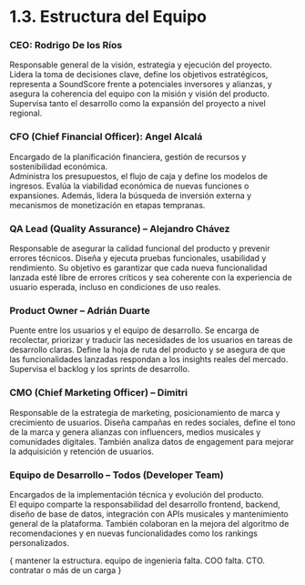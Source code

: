 # 1.3. Estructura del Equipo

### CEO: Rodrigo De los Ríos  
Responsable general de la visión, estrategia y ejecución del proyecto.  
Lidera la toma de decisiones clave, define los objetivos estratégicos, representa a SoundScore frente a potenciales inversores y alianzas, y asegura la coherencia del equipo con la misión y visión del producto. Supervisa tanto el desarrollo como la expansión del proyecto a nivel regional.

### CFO (Chief Financial Officer): Angel Alcalá
Encargado de la planificación financiera, gestión de recursos y sostenibilidad económica.  
Administra los presupuestos, el flujo de caja y define los modelos de ingresos. Evalúa la viabilidad económica de nuevas funciones o expansiones. Además, lidera la búsqueda de inversión externa y mecanismos de monetización en etapas tempranas.

### QA Lead (Quality Assurance) – Alejandro Chávez
Responsable de asegurar la calidad funcional del producto y prevenir errores técnicos.
Diseña y ejecuta pruebas funcionales, usabilidad y rendimiento. Su objetivo es garantizar que cada nueva funcionalidad lanzada esté libre de errores críticos y sea coherente con la experiencia de usuario esperada, incluso en condiciones de uso reales.

### Product Owner – Adrián Duarte
Puente entre los usuarios y el equipo de desarrollo.
Se encarga de recolectar, priorizar y traducir las necesidades de los usuarios en tareas de desarrollo claras. Define la hoja de ruta del producto y se asegura de que las funcionalidades lanzadas respondan a los insights reales del mercado. Supervisa el backlog y los sprints de desarrollo.

### CMO (Chief Marketing Officer) – Dimitri
Responsable de la estrategia de marketing, posicionamiento de marca y crecimiento de usuarios.
Diseña campañas en redes sociales, define el tono de la marca y genera alianzas con influencers, medios musicales y comunidades digitales. También analiza datos de engagement para mejorar la adquisición y retención de usuarios.

### Equipo de Desarrollo – Todos (Developer Team)
Encargados de la implementación técnica y evolución del producto.  
El equipo comparte la responsabilidad del desarrollo frontend, backend, diseño de base de datos, integración con APIs musicales y mantenimiento general de la plataforma. También colaboran en la mejora del algoritmo de recomendaciones y en nuevas funcionalidades como los rankings personalizados.

{ mantener la estructura. equipo de ingeniería falta. COO falta. CTO. contratar o más de un carga }